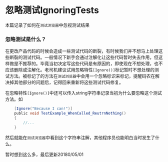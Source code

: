 # 忽略测试IgnoringTests
本篇记录了如何在`测试浏览器`中忽视测试结果

### 忽略测试是什么？
在更改产品代码的时候会造成一些测试代码的断裂，有时候我们并不想马上处理这些断裂的测试代码。一般情况下新手会通过注解化让这些代码暂时失去作用，但这样做是不推荐的。毕竟当初决定写这些代码是有原因的，即使现在不想处理，也不应该删除或注解化。老司机建议试用忽略特性`[Ignore()]`标记暂时不想处理的测试方法。被标记了的方法在`测试浏览器`中会用一个忽略标识来标记，提醒码农在解决掉其他部分的问题后，记得回来重新将这些测试代码修复。

在忽略特性`[Ignore()]`中还可以传入string字符串记录当初为什么要忽略这个测试方法。如
```c#
    [Ignore("Because I can!")]
    public void TestExample_WhenCalled_ReutrnNothing()
    {
        //...
    }
```
然后就能在`测试浏览器`中看到这个字符串注解，其他程序员也能明白当时发生了什么。

暂时想到这么多，最后更新20180/05/01
